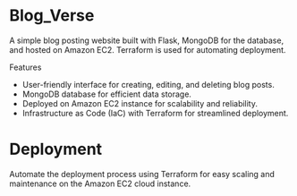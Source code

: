 # Blog_Verse

A simple blog posting website built with Flask, MongoDB for the database, and hosted on Amazon EC2. Terraform is used for automating deployment.

Features
* User-friendly interface for creating, editing, and deleting blog posts.
* MongoDB database for efficient data storage.
* Deployed on Amazon EC2 instance for scalability and reliability.
* Infrastructure as Code (IaC) with Terraform for streamlined deployment.

# Deployment
Automate the deployment process using Terraform for easy scaling and maintenance on the Amazon EC2 cloud instance.
